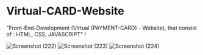 # Virtual-CARD-Website
"Front-End-Development (Virtual (PAYMENT-CARD) - Website), that consist of : HTML, CSS, JAVASCRIPT" !

![Screenshot (222)](https://github.com/user-attachments/assets/8db0ee19-dd10-45a2-b0f8-2b76483794cc)
![Screenshot (223)](https://github.com/user-attachments/assets/e940851e-11a3-4f34-8ae0-e7298bcd4c21)
![Screenshot (224)](https://github.com/user-attachments/assets/c567b4d9-d8de-445c-96f1-6d8fc2f07b06)
